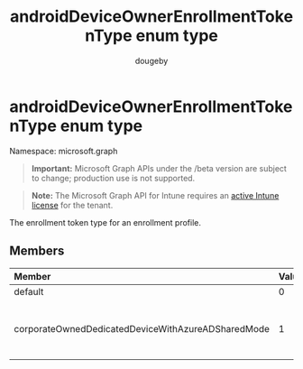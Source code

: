 ﻿---
title: "androidDeviceOwnerEnrollmentTokenType enum type"
description: "The enrollment token type for an enrollment profile."
author: "dougeby"
localization_priority: Normal
ms.prod: "intune"
doc_type: enumPageType
---

# androidDeviceOwnerEnrollmentTokenType enum type

Namespace: microsoft.graph

> **Important:** Microsoft Graph APIs under the /beta version are subject to change; production use is not supported.

> **Note:** The Microsoft Graph API for Intune requires an [active Intune license](https://go.microsoft.com/fwlink/?linkid=839381) for the tenant.

The enrollment token type for an enrollment profile.

## Members

| Member                                             | Value | Description                                                                                                                   |
| :------------------------------------------------- | :---- | :---------------------------------------------------------------------------------------------------------------------------- |
| default                                            | 0     | Default token type.                                                                                                           |
| corporateOwnedDedicatedDeviceWithAzureADSharedMode | 1     | Token type for Azure AD shared dedicated device enrollment. It applies to CorporateOwnedDedicatedDevice enrollment mode only. |
